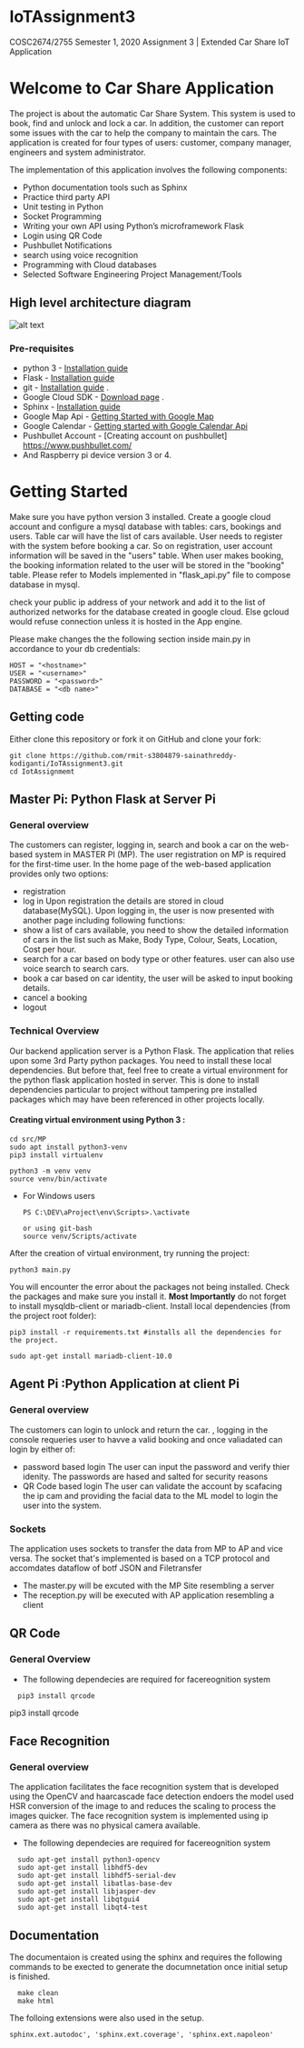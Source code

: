 # IoTAssignment3
COSC2674/2755 Semester 1, 2020 Assignment 3 | Extended Car Share IoT Application

# Welcome to Car Share Application
The project is about the automatic Car Share System. This system is used to book, find and unlock and lock a car. In addition, the customer
can report some issues with the car to help the company to maintain the cars. The application is created for four types of users: customer, company manager, engineers and system administrator.

The implementation of this application involves the following components:
  - Python documentation tools such as Sphinx
  - Practice third party API
  - Unit testing in Python
  - Socket Programming
  - Writing your own API using Python’s microframework Flask
  - Login using QR Code
  - Pushbullet Notifications
  - search using voice recognition
  - Programming with Cloud databases
  - Selected Software Engineering Project Management/Tools

## High level architecture diagram
![alt text](https://github.com/rmit-s3804879-sainathreddy-kodiganti/IoTAssignment3/blob/feature/meet/src/MP/static/img/architecture.png)



### Pre-requisites
  * python 3 - [Installation guide](https://realpython.com/installing-python/)
  * Flask - [Installation guide](https://flask.palletsprojects.com/en/1.1.x/installation/)
  * git - [Installation guide](https://www.linode.com/docs/development/version-control/how-to-install-git-on-linux-mac-and-windows/) .  
  * Google Cloud SDK - [Download page](https://cloud.google.com/deployment-manager/docs/step-by-step-guide/installation-and-setup) .  
  * Sphinx - [Installation guide](https://docs.readthedocs.io/en/stable/intro/getting-started-with-sphinx.html)
  * Google Map Api - [Getting Started with Google Map](https://developers.google.com/maps/gmp-get-started)
  * Google Calendar - [Getting started with Google Calendar Api](https://developers.google.com/calendar/overview)
  * Pushbullet Account - [Creating account on pushbullet] https://www.pushbullet.com/
  * And Raspberry pi device version 3 or 4. 

# Getting Started
Make sure you have python version 3 installed. Create a google cloud account and configure a mysql database with tables: cars, bookings and users. Table car will have the list of cars available. User needs to register with the system before booking a car. So on registration, user account information will be saved in the "users" table. When user makes booking, the booking information related to the user will be stored in the "booking" table. Please refer to Models implemented in "flask_api.py" file to compose database in mysql.

check your public ip address of your network and add it to the list of authorized networks for the database created in google cloud. Else gcloud would refuse connection unless it is hosted in the App engine. 

Please make changes the the following section inside main.py in accordance to your db credentials:
  ```
  HOST = "<hostname>"
  USER = "<username>"
  PASSWORD = "<password>"
  DATABASE = "<db name>"
  ```

## Getting code
  Either clone this repository or fork it on GitHub and clone your fork:
  ```
  git clone https://github.com/rmit-s3804879-sainathreddy-kodiganti/IoTAssignment3.git
  cd IotAssignmemt
  ```

## Master Pi: Python Flask at Server Pi
### General overview
The customers can register, logging in, search and book a car on the web-based system in MASTER PI (MP). The user registration on MP is required for the first-time user. In the home page of the web-based application provides only two options:
  - registration
  - log in
  Upon registration the details are stored in cloud database(MySQL). Upon logging in, the user is now presented with another page including following functions:
  - show a list of cars available, you need to show the detailed information of cars in the list
  such as Make, Body Type, Colour, Seats, Location, Cost per hour.
  - search for a car based on body type or other features. user can also use voice search to search cars.
  - book a car based on car identity, the user will be asked to input booking details.
  - cancel a booking
  - logout

### Technical Overview
Our backend application server is a Python Flask. The application that relies upon some 3rd Party python packages. You need to install these local dependencies. But before that, feel free to create a virtual environment for the python flask application hosted in server. This is done to install dependencies particular to project without tampering pre installed packages which may have been referenced in other projects locally. 

#### Creating virtual environment using Python 3 :
  ```shell
  cd src/MP
  sudo apt install python3-venv
  pip3 install virtualenv

  python3 -m venv venv
  source venv/bin/activate
  ```
  - For Windows users
    ```
    PS C:\DEV\aProject\env\Scripts>.\activate

    or using git-bash
    source venv/Scripts/activate
    ```
After the creation of virtual environment, try running the project:
  ```
  python3 main.py
  ```
You will encounter the error about the packages not being installed. Check the packages and make sure you install it.
**Most Importantly** do not forget to install mysqldb-client or mariadb-client.
Install local dependencies (from the project root folder):
  ```
  pip3 install -r requirements.txt #installs all the dependencies for the project.
  
  sudo apt-get install mariadb-client-10.0
  ```

## Agent Pi :Python Application at client Pi
### General overview
The customers can login to unlock and return the car. , logging in the console requeries user to havve a valid booking and once valiadated can login by either of:
  - password based login
    The user can input the password and verify thier idenity. The passwords are hased and salted for security reasons
  - QR Code based login
    The user can validate the account by scafacing the ip cam and providing the facial data to the ML model to login the user into the         system.
### Sockets
The application uses sockets to transfer the data from MP to AP and vice versa. The socket that's implemented  is based on a TCP protocol and accomdates dataflow of botf JSON and Filetransfer
  - The master.py will be excuted with the MP Site resembling a server
  - The reception.py will be executed with AP application resembling a client

## QR Code 
### General Overview
 * The following dependecies are required for facereognition system 
  ```shell
    pip3 install qrcode
  ```
pip3 install qrcode

## Face Recognition
### General overview
The application facilitates the face recognition system that is developed using the OpenCV and haarcascade face detection endoers the model used HSR conversion of the image to and reduces the scaling to process the images quicker. The face recognition system is implemented using ip camera as there was no physical camera available.
  * The following dependecies are required for facereognition system 
  ```shell
    sudo apt-get install python3-opencv
    sudo apt-get install libhdf5-dev
    sudo apt-get install libhdf5-serial-dev
    sudo apt-get install libatlas-base-dev
    sudo apt-get install libjasper-dev
    sudo apt-get install libqtgui4
    sudo apt-get install libqt4-test
  ```
## Documentation
The documentaion is created using the sphinx and requires the following commands to be exected to generate the documnetation once     initial setup is finished. 
  ```
    make clean
    make html
  ```
  The folloing extensions were also used in the setup.
  ```
  sphinx.ext.autodoc', 'sphinx.ext.coverage', 'sphinx.ext.napoleon'
  ```
  
